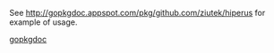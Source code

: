 See http://gopkgdoc.appspot.com/pkg/github.com/ziutek/hiperus for example of
usage.

[gopkgdoc](http://gopkgdoc.appspot.com/pkg/github.com/ziutek/soap)
